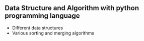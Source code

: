 ## Data Structure and Algorithm with python programming language
* Different data structures
* Various sorting and merging algorithms
